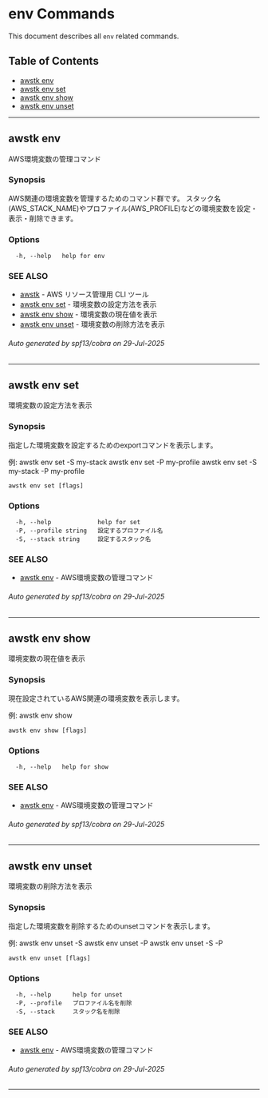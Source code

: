 # env Commands

This document describes all `env` related commands.

## Table of Contents

- [awstk env](#awstk-env)
- [awstk env set](#awstk-env-set)
- [awstk env show](#awstk-env-show)
- [awstk env unset](#awstk-env-unset)

---

## awstk env

AWS環境変数の管理コマンド

### Synopsis

AWS関連の環境変数を管理するためのコマンド群です。
スタック名(AWS_STACK_NAME)やプロファイル(AWS_PROFILE)などの環境変数を設定・表示・削除できます。

### Options

```
  -h, --help   help for env
```

### SEE ALSO

* [awstk](README.md)	 - AWS リソース管理用 CLI ツール
* [awstk env set](env.md#awstk-env-set)	 - 環境変数の設定方法を表示
* [awstk env show](env.md#awstk-env-show)	 - 環境変数の現在値を表示
* [awstk env unset](env.md#awstk-env-unset)	 - 環境変数の削除方法を表示

###### Auto generated by spf13/cobra on 29-Jul-2025

---

## awstk env set

環境変数の設定方法を表示

### Synopsis

指定した環境変数を設定するためのexportコマンドを表示します。

例:
  awstk env set -S my-stack
  awstk env set -P my-profile
  awstk env set -S my-stack -P my-profile

```
awstk env set [flags]
```

### Options

```
  -h, --help             help for set
  -P, --profile string   設定するプロファイル名
  -S, --stack string     設定するスタック名
```

### SEE ALSO

* [awstk env](env.md)	 - AWS環境変数の管理コマンド

###### Auto generated by spf13/cobra on 29-Jul-2025

---

## awstk env show

環境変数の現在値を表示

### Synopsis

現在設定されているAWS関連の環境変数を表示します。

例:
  awstk env show

```
awstk env show [flags]
```

### Options

```
  -h, --help   help for show
```

### SEE ALSO

* [awstk env](env.md)	 - AWS環境変数の管理コマンド

###### Auto generated by spf13/cobra on 29-Jul-2025

---

## awstk env unset

環境変数の削除方法を表示

### Synopsis

指定した環境変数を削除するためのunsetコマンドを表示します。

例:
  awstk env unset -S
  awstk env unset -P
  awstk env unset -S -P

```
awstk env unset [flags]
```

### Options

```
  -h, --help      help for unset
  -P, --profile   プロファイル名を削除
  -S, --stack     スタック名を削除
```

### SEE ALSO

* [awstk env](env.md)	 - AWS環境変数の管理コマンド

###### Auto generated by spf13/cobra on 29-Jul-2025

---

